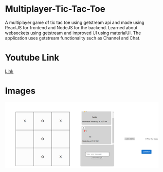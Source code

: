 # Multiplayer-Tic-Tac-Toe

A multiplayer game of tic tac toe using getstream api and made using ReactJS for frontend and NodeJS for the backend.
Learned about websockets using getstream and improved UI using materialUI. The application uses getstream functionality such as Channel and Chat. 

# Youtube Link
[Link](https://youtu.be/Iw1YmBoOYb4)

# Images
![](image/game.png)
 
